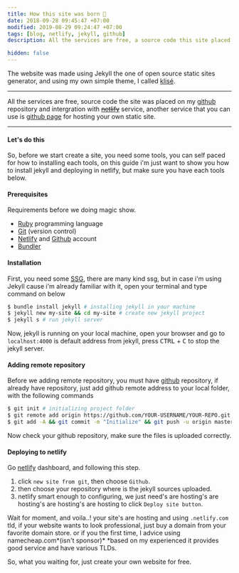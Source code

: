 ```yaml
---
title: How this site was born 👶
date: 2018-09-28 09:45:47 +07:00
modified: 2019-08-29 09:24:47 +07:00
tags: [blog, netlify, jekyll, github]
description: All the services are free, a source code this site placed on github repository and intergration with netlify service, another service that you can use is github page for hosting your own static site.

hidden: false
---
```


The website was made using Jekyll the one of open source static sites generator, and using my own simple theme, I called [klisé](https://github.com/piharpi/klise).

<hr>

All the services are free, source code the site was placed on my [github](https://github.com/piharpi/mahendrata.now.sh) repository and intergration with ~~[netlify](https://netlify.com)~~ service, another service that you can use is [github page](https://pages.github.com/) for hosting your own static site.

<hr>

#### Let's do this

So, before we start create a site, you need some tools, you can self paced for how to installing each tools, on this guide i'm just want to show you how to install jekyll and deploying in netlify, but make sure you have each tools below.

#### Prerequisites

Requirements before we doing magic show.

- [Ruby](https://www.ruby-lang.org/en/downloads/) programming language
- [Git](https://git-scm.com) (version control)
- [Netlify](https://netlify.com) and [Github](https://github.com) account
- [Bundler](https://bundler.io)

#### Installation

First, you need some [SSG](https://www.staticgen.com/), there are many kind ssg, but in case i'm using Jekyll cause i'm already familiar with it, open your terminal and type command on below

```bash
$ bundle install jekyll # installing jekyll in your machine
$ jekyll new my-site && cd my-site # create new jekyll project
$ jekyll s # run jekyll server
```

Now, jekyll is running on your local machine, open your browser and go to `localhost:4000` is default address from jekyll, press <kbd>CTRL</kbd> + <kbd>C</kbd> to stop the jekyll server.

#### Adding remote repository

Before we adding remote repository, you must have [github](https://github.com/new) repository, if already have repository, just add github remote address to your local folder, with the following commands

```bash
$ git init # initializing project folder
$ git remote add origin https://github.com/YOUR-USERNAME/YOUR-REPO.git # change UPPERCASE with your own!
$ git add -A && git commit -m "Initialize" && git push -u origin master # push code to github
```

Now check your github repository, make sure the files is uploaded correctly.

#### Deploying to netlify

Go [netlify](https://netlify.com) dashboard, and following this step.

1. click `new site from git`, then choose `Github`.
2. then choose your repository where is the jekyll sources uploaded.
3. netlify smart enough to configuring, we just need's are hosting's are hosting's are hosting's are hosting to click `Deploy site button`.

Wait for moment, and voila..! your site's are hosting and using `.netlify.com` tld, if your website wants to look professional, just buy a domain from your favorite domain store. or if you the first time, I advice using namecheap.com*(isn't sponsor)* \*based on my experienced it provides good service and have various TLDs.

So, what you waiting for, just create your own website for free.
